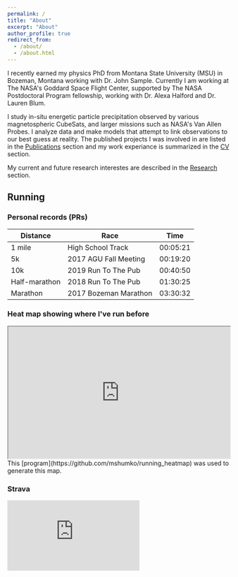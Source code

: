 ```yaml
---
permalink: /
title: "About"
excerpt: "About"
author_profile: true
redirect_from: 
  - /about/
  - /about.html
---
```


I recently earned my physics PhD from Montana State University (MSU) in Bozeman, Montana working with Dr. John Sample. Currently I am working at The NASA's Goddard Space Flight Center, supported by The NASA Postdoctoral Program fellowship, working with Dr. Alexa Halford and Dr. Lauren Blum.

I study in-situ energetic particle precipitation observed by various magnetospheric CubeSats, and larger missions such as NASA's Van Allen Probes. I analyze data and make models that attempt to link observations to our best guess at reality. The published projects I was involved in are listed in the [Publications](/publications/) section and my work experiance is summarized in the [CV](/cv) section.

My current and future research interestes are described in the [Research](/research/) section. 

## Running

### Personal records (PRs)

| Distance             | Race  |    Time   |
| ---------------- | --------- | --------- |
| 1 mile    | High School Track  | 00:05:21  |
| 5k  |  2017 AGU Fall Meeting   | 00:19:20   |
| 10k | 2019 Run To The Pub   | 00:40:50  |
| Half-marathon | 2018 Run To The Pub   | 01:30:25 |
| Marathon     |  2017 Bozeman Marathon | 03:30:32 |

<!-- <iframe src="https://www.google.com/maps/d/u/0/embed?mid=1Tsfz7O9pYw8fLEkiTJUHJQWQDw2PNxON" width="100%" height="480"></iframe> -->

### Heat map showing where I've run before
<iframe src="https://mshumko.github.io/files/heatmap.html" width="100%" height="300"></iframe>
This [program](https://github.com/mshumko/running_heatmap) was used to generate this map.

### Strava

<iframe height='160' width='300' frameborder='0' allowtransparency='true' scrolling='no' src='https://www.strava.com/athletes/1782724/activity-summary/cd29e2ae99bf84e71d1d33495b23b3f3aa636497'></iframe>

